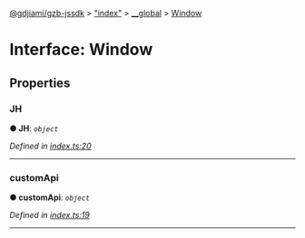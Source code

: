 [@gdjiami/gzb-jssdk](../README.md) > ["index"](../modules/_index_.md) > [__global](../modules/_index_.__global.md) > [Window](../interfaces/_index_.__global.window.md)



# Interface: Window


## Properties
<a id="jh"></a>

###  JH

**●  JH**:  *`object`* 

*Defined in [index.ts:20](https://github.com/jmopen/gzb-jssdk/blob/c7f8f52/src/index.ts#L20)*





___

<a id="customapi"></a>

###  customApi

**●  customApi**:  *`object`* 

*Defined in [index.ts:19](https://github.com/jmopen/gzb-jssdk/blob/c7f8f52/src/index.ts#L19)*





___


